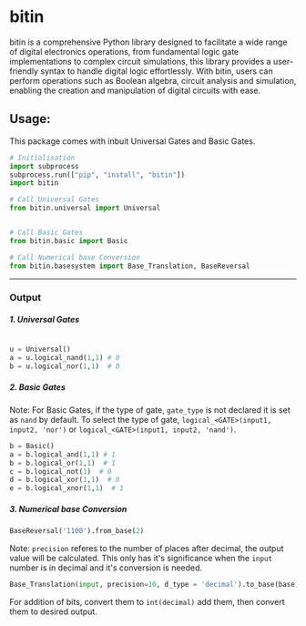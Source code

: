 # bitin

bitin is a comprehensive Python library designed to facilitate a wide range of digital electronics operations, from fundamental logic gate implementations to complex circuit simulations, this library provides a user-friendly syntax to handle digital logic effortlessly. With bitin, users can perform operations such as Boolean algebra, circuit analysis and simulation, enabling the creation and manipulation of digital circuits with ease. 

## Usage:
This package comes with inbuit Universal Gates and Basic Gates.
```python
# Initialisation
import subprocess
subprocess.run(["pip", "install", "bitin"])
import bitin

# Call Universal Gates
from bitin.universal import Universal 


# Call Basic Gates
from bitin.basic import Basic

# Call Numerical base Conversion
from bitin.basesystem import Base_Translation, BaseReversal
```

<hr>

### Output 

##### 1. Universal Gates
```python

u = Universal()
a = u.logical_nand(1,1) # 0
b = u.logical_nor(1,1)  # 0
```

##### 2. Basic Gates
Note: 
For Basic Gates, if the type of gate, `gate_type` is not declared it is set as `nand` by default. To select the type of gate, `logical_<GATE>(input1, input2, 'nor')` or `logical_<GATE>(input1, input2, 'nand')`.

```python
b = Basic()
a = b.logical_and(1,1) # 1
b = b.logical_or(1,1)  # 1
c = b.logical_not(1)  # 0
d = b.logical_xor(1,1)  # 0
e = b.logical_xnor(1,1)  # 1
```

##### 3. Numerical base Conversion

```python
BaseReversal('1100').from_base(2)
```

Note: 
`precision` referes to the number of places after decimal, the output value will be calculated. This only has it's significance when the `input` number is in decimal and it's conversion is needed.
```python
Base_Translation(input, precision=10, d_type = 'decimal').to_base(base)
```

For addition of bits, convert them to `int(decimal)` add them, then convert them to desired output.
